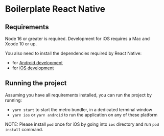 # Boilerplate React Native

## Requirements

Node 16 or greater is required. Development for iOS requires a Mac and Xcode 10 or up.

You also need to install the dependencies required by React Native:

 - for [Android development](https://reactnative.dev/docs/getting-started.html#installing-dependencies-3)
 - for [iOS development](https://reactnative.dev/docs/getting-started.html#installing-dependencies)

## Running the project

Assuming you have all requirements installed, you can run the project by running:

 - `yarn start` to start the metro bundler, in a dedicated terminal window
 - `yarn ios` or `yarn android` to run the application on any of these platform

NOTE: Please install `pod` once for iOS by going into `ios` directory and run `pod install` command.
